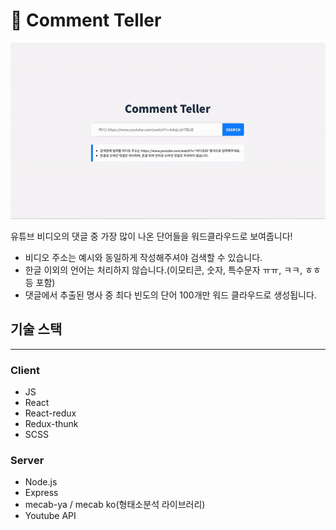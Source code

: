# 🤖 Comment Teller
![demo](./readme_image/demo.gif)
  
유튜브 비디오의 댓글 중 가장 많이 나온 단어들을 워드클라우드로 보여줍니다!

* 비디오 주소는 예시와 동일하게 작성해주셔야 검색할 수 있습니다.
* 한글 이외의 언어는 처리하지 않습니다.(이모티콘, 숫자, 특수문자 ㅠㅠ, ㅋㅋ, ㅎㅎ 등 포함)
* 댓글에서 추출된 명사 중 최다 빈도의 단어 100개만 워드 클라우드로 생성됩니다.


## 기술 스택
***
### Client
* JS
* React
* React-redux
* Redux-thunk
* SCSS


### Server
* Node.js
* Express
* mecab-ya / mecab ko(형태소분석 라이브러리)
* Youtube API

